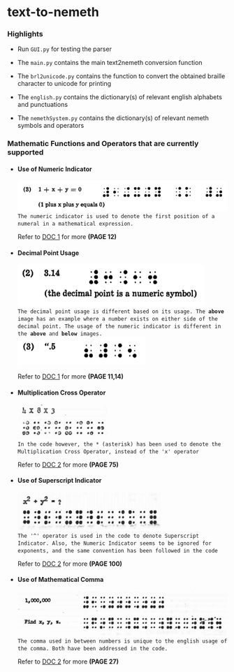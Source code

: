 # text-to-nemeth

<h3>Highlights</h3>
<ul>
  <li>
    <p>Run <code>GUI.py</code> for testing the parser</p>
  </li>
  <li>
     <p>The <code>main.py</code> contains the main text2nemeth conversion function</p>
  </li>
  <li>
    <p>The <code>brl2unicode.py</code> contains the function to convert the obtained braille character to unicode for printing</p>
  </li>
  <li>
    <p>The <code>english.py</code> contains the dictionary(s) of relevant english alphabets and punctuations
  </li>
  <li>
    <p>The <code>nemethSystem.py</code> contains the dictionary(s) of relevant nemeth symbols and operators</p>
  </li>
</ul>
              
<h3>Mathematic Functions and Operators that are currently supported</h3>

<ul>
  <li>
    <h4>Use of Numeric Indicator</h4>
    <img src='https://github.com/hhk998402/text-to-nemeth/blob/master/SampleImages/NumericIndicator_1.png'>
    <br>
    <code>The numeric indicator is used to denote the first position of a numeral in a mathematical expression.</code>
    <p>Refer to <a href='https://github.com/hhk998402/text-to-nemeth/blob/master/ReferredDocuments/nemeth_Rules.pdf'>DOC 1</a> for more <b>(PAGE 12)</b></p>
  </li>  
  <li>
    <h4>Decimal Point Usage</h4>
    <img src='https://github.com/hhk998402/text-to-nemeth/blob/master/SampleImages/DecimalPoint_1.png'>
    <br>
  <code>The decimal point usage is different based on its usage. The <b>above</b> image has an example where a number exists on either side of the decimal point. The usage of the numeric indicator is different in the <b>above</b> and <b>below</b> images.</code>
    <br>
    <img src='https://github.com/hhk998402/text-to-nemeth/blob/master/SampleImages/DecimalPoint_2.png'>   
    <p>Refer to <a href='https://github.com/hhk998402/text-to-nemeth/blob/master/ReferredDocuments/nemeth_Rules.pdf'>DOC 1</a> for more <b>(PAGE 11,14)</b></p>
  </li>   
  <li>
    <h4>Multiplication Cross Operator</h4>
    <img src='https://github.com/hhk998402/text-to-nemeth/blob/master/SampleImages/MultiplicationExample.png'>
    <br>
    <code>In the code however, the * (asterisk) has been used to denote the Multiplication Cross Operator, instead of the 'x' operator </code>
    <p>Refer to <a href='https://github.com/hhk998402/text-to-nemeth/blob/master/ReferredDocuments/Nemeth-BrailleHandbookEdnaLaudenslager.pdf'>DOC 2</a> for more <b>(PAGE 75)</b></p>
  </li>  
  <li>
    <h4>Use of Superscript Indicator</h4>
    <img src='https://github.com/hhk998402/text-to-nemeth/blob/master/SampleImages/SuperscriptIndicator.png'>
    <br>
    <code>The '^' operator is used in the code to denote Superscript Indicator. Also, the Numeric Indicator seems to be ignored for exponents, and the same convention has been followed in the code</code>
    <p>Refer to <a href='https://github.com/hhk998402/text-to-nemeth/blob/master/ReferredDocuments/Nemeth-BrailleHandbookEdnaLaudenslager.pdf'>DOC 2</a> for more <b>(PAGE 100)</b></p>
  </li>
  <li>
    <h4>Use of Mathematical Comma</h4>
    <img src='https://github.com/hhk998402/text-to-nemeth/blob/master/SampleImages/MathematicalComma.png'>
    <br>
    <code>The comma used in between numbers is unique to the english usage of the comma. Both have been addressed in the code.</code>
    <p>Refer to <a href='https://github.com/hhk998402/text-to-nemeth/blob/master/ReferredDocuments/Nemeth-BrailleHandbookEdnaLaudenslager.pdf'>DOC 2</a> for more <b>(PAGE 27)</b></p>
  </li>  
</ul>
